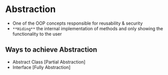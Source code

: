 # Abstraction
- One of the OOP concepts responsible for reusability & security
- `**Hiding**` the internal implementation of methods and only showing the functionality to the user

## Ways to achieve Abstraction
- Abstract Class [Partial Abstraction]
- Interface [Fully Abstraction]
